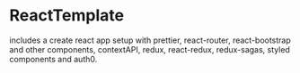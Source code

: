 # ReactTemplate
includes a create react app setup with prettier, react-router, react-bootstrap and other components, contextAPI, redux, react-redux, redux-sagas, styled components and auth0.
